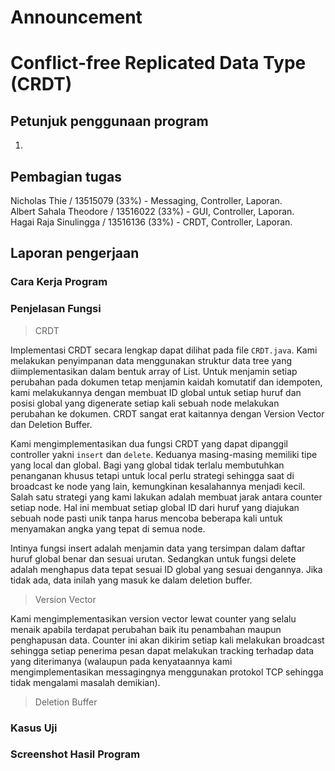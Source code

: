 # Announcement
# Conflict-free Replicated Data Type (CRDT)

## Petunjuk penggunaan program

1. 

## Pembagian tugas

Nicholas Thie / 13515079 (33%) - Messaging, Controller, Laporan.  
Albert Sahala Theodore / 13516022 (33%) - GUI, Controller, Laporan.<br />
Hagai Raja Sinulingga / 13516136 (33%) - CRDT, Controller, Laporan.

## Laporan pengerjaan

### Cara Kerja Program


### Penjelasan Fungsi
> CRDT

Implementasi CRDT secara lengkap dapat dilihat pada file `CRDT.java`. Kami melakukan penyimpanan data menggunakan struktur data tree yang diimplementasikan dalam bentuk array of List. Untuk menjamin setiap perubahan pada dokumen tetap menjamin kaidah komutatif dan idempoten, kami melakukannya dengan membuat ID global untuk setiap huruf dan posisi global yang digenerate setiap kali sebuah node melakukan perubahan ke dokumen. CRDT sangat erat kaitannya dengan Version Vector dan Deletion Buffer.

Kami mengimplementasikan dua fungsi CRDT yang dapat dipanggil controller yakni `insert` dan `delete`. Keduanya masing-masing memiliki tipe yang local dan global. Bagi yang global tidak terlalu membutuhkan penanganan khusus tetapi untuk local perlu strategi sehingga saat di broadcast ke node yang lain, kemungkinan kesalahannya menjadi kecil. Salah satu strategi yang kami lakukan adalah membuat jarak antara counter setiap node. Hal ini membuat setiap global ID dari huruf yang diajukan sebuah node pasti unik tanpa harus mencoba beberapa kali untuk menyamakan angka yang tepat di semua node.

Intinya fungsi insert adalah menjamin data yang tersimpan dalam daftar huruf global benar dan sesuai urutan. Sedangkan untuk fungsi delete adalah menghapus data tepat sesuai ID global yang sesuai dengannya. Jika tidak ada, data inilah yang masuk ke dalam deletion buffer.

> Version Vector

Kami mengimplementasikan version vector lewat counter yang selalu menaik apabila terdapat perubahan baik itu penambahan maupun penghapusan data. Counter ini akan dikirim setiap kali melakukan broadcast sehingga setiap penerima pesan dapat melakukan tracking terhadap data yang diterimanya (walaupun pada kenyataannya kami mengimplementasikan messagingnya menggunakan protokol TCP sehingga tidak mengalami masalah demikian).	

> Deletion Buffer

### Kasus Uji


### Screenshot Hasil Program

